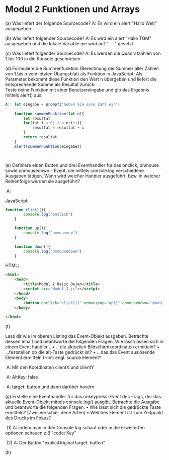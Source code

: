 # Modul 2 Funktionen und Arrays

(a) Was liefert der folgende Sourcecode?
	A: Es wird ein alert "Hallo Welt" ausgegeben

(b) Was liefert folgender Sourcecode?
	A: Es wird ein alert "Hallo TGM" ausgegeben und die lokale Variable me wird auf "---" gesetzt.

(c) Was liefert folgender Sourcecode?
	A: Es werden die Quadratzahlen von 1 bis 100 in die Konsole geschrieben

(d) Formuliere die Summenfunktion (Berechnung der Summer aller Zahlen von 1 bis n vom letzten Übungsblatt als Funktion in JavaScript.
    Als Parameter bekommt diese Funktion den Wert n übergeben und liefert die entsprechende Summe als Resultat zurück.  
    Teste deine Funktion mit einer Benutzereingabe und gib das Ergebnis mittels alert() aus.

```javascript
A:	let eingabe = prompt("Geben Sie eine Zahl ein")
	
	function summenFunktion(let n){
		let resultat
		for(int i = 0; i < n;i++){
			resultat = resultat + i
		}
		return resultat
	}
	alert(summenFunktion(eingabe))

	
```

(e) Definiere einen Button und drei Eventhandler für das onclick, onmouse sowie onmousedown - Event, die mittels console.log verschiedene Ausgaben tätigen. Wann wird welcher Handler ausgeführt, bzw. in welcher Reihenfolge werden sie ausgeführt?

​    A: 

JavaScript:

```javascript
function click1(){
        console.log("onclick")
    }

    function up(){
        console.log("onmouseup")
    }

    function down(){
        console.log("onmousedown")
    }
```

 HTML:

```html
<html>
    <head>
        <title>Modul 2 Rajic Dejan</title>
        <script src="Modul 2.js"></script>
    </head>
    <body>
        <button onclick="click1()" onmouseup="up()" onmousedown="down()">Der Magische Button mit 3 funktionen</button>
    </body>
    
</html>
```

(f)

Lass dir wie im oberen Listing das Event-Objekt ausgeben.
Betrachte dessen Inhalt und beantworte die folgenden Fragen:
Wie lässt/lassen sich in einem Event handler...
• ...die aktuellen Bildschirmkoordinaten ermitteln?
• ...feststellen ob die alt-Taste gedrückt ist?
• ...das das Event auslösende Element ermitteln (Hint: engl.
source element?

​	A: Mit den Koordinaten clientX und clientY

​	A: AltKey: false

​	A: target: button und dann darüber hovern



(g) Erstelle eine Eventhandler für das onkeypress-Event
des <body>-Tags, der das aktuelle Event-Objekt mittels
console.log() ausgibt. Betrachte die Ausgabe und beantworte
die folgenden Fragen:
• Wie lässt sich die gedrückte Taste ermitteln? (Zwei verschie-
dene Arten)
• Welches Element ist zum Zeitpunkt des Drucks im Fokus?

​	(1) A: Indem man in den Console.log schaut oder in die erweiterten optionen schauen  z.B "code: Key"

​	(2) A: Der Button "expliciOriginalTarget: button"

(h)




